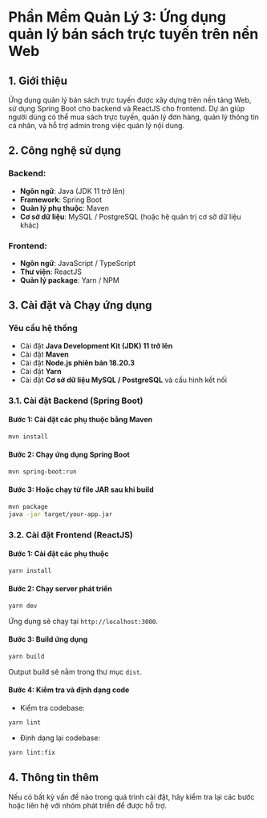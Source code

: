 # Phần Mềm Quản Lý 3: Ứng dụng quản lý bán sách trực tuyến trên nền Web

## 1. Giới thiệu
Ứng dụng quản lý bán sách trực tuyến được xây dựng trên nền tảng Web, sử dụng Spring Boot cho backend và ReactJS cho frontend. Dự án giúp người dùng có thể mua sách trực tuyến, quản lý đơn hàng, quản lý thông tin cá nhân, và hỗ trợ admin trong việc quản lý nội dung.

## 2. Công nghệ sử dụng
### Backend:
- **Ngôn ngữ**: Java (JDK 11 trở lên)
- **Framework**: Spring Boot
- **Quản lý phụ thuộc**: Maven
- **Cơ sở dữ liệu**: MySQL / PostgreSQL (hoặc hệ quản trị cơ sở dữ liệu khác)

### Frontend:
- **Ngôn ngữ**: JavaScript / TypeScript
- **Thư viện**: ReactJS
- **Quản lý package**: Yarn / NPM

## 3. Cài đặt và Chạy ứng dụng
### Yêu cầu hệ thống
- Cài đặt **Java Development Kit (JDK) 11 trở lên**
- Cài đặt **Maven**
- Cài đặt **Node.js phiên bản 18.20.3**
- Cài đặt **Yarn**
- Cài đặt **Cơ sở dữ liệu MySQL / PostgreSQL** và cấu hình kết nối

### 3.1. Cài đặt Backend (Spring Boot)
#### Bước 1: Cài đặt các phụ thuộc bằng Maven
```sh
mvn install
```
#### Bước 2: Chạy ứng dụng Spring Boot
```sh
mvn spring-boot:run
```
#### Bước 3: Hoặc chạy từ file JAR sau khi build
```sh
mvn package
java -jar target/your-app.jar
```

### 3.2. Cài đặt Frontend (ReactJS)
#### Bước 1: Cài đặt các phụ thuộc
```sh
yarn install
```
#### Bước 2: Chạy server phát triển
```sh
yarn dev
```
Ứng dụng sẽ chạy tại `http://localhost:3000`.

#### Bước 3: Build ứng dụng
```sh
yarn build
```
Output build sẽ nằm trong thư mục `dist`.

#### Bước 4: Kiểm tra và định dạng code
- Kiểm tra codebase:
```sh
yarn lint
```
- Định dạng lại codebase:
```sh
yarn lint:fix
```

## 4. Thông tin thêm
Nếu có bất kỳ vấn đề nào trong quá trình cài đặt, hãy kiểm tra lại các bước hoặc liên hệ với nhóm phát triển để được hỗ trợ.
